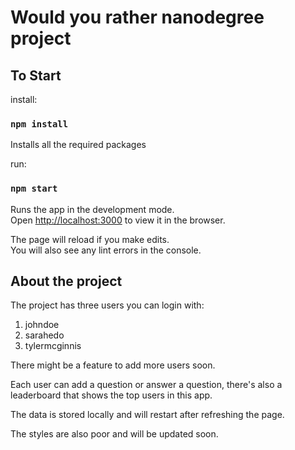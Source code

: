 # Would you rather nanodegree project

## To Start

install:

### `npm install`

Installs all the required packages

run:

### `npm start`

Runs the app in the development mode.\
Open [http://localhost:3000](http://localhost:3000) to view it in the browser.

The page will reload if you make edits.\
You will also see any lint errors in the console.
## About the project

The project has three users you can login with:

1. johndoe
2. sarahedo
3. tylermcginnis

There might be a feature to add more users soon.

Each user can add a question or answer a question, there's also a leaderboard that shows the top users in this app.

The data is stored locally and will restart after refreshing the page.

The styles are also poor and will be updated soon.